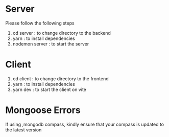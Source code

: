 
# Server
Please follow the following steps
1. cd server : to change directory to the backend
2.  yarn : to install dependencies
3. nodemon server : to start the server

# Client
1. cd client : to change directory to the frontend
2. yarn : to install dependencies
3. yarn dev : to start the client on vite

# Mongoose Errors
If using ,mongodb compass, kindly ensure that your compass is updated to the latest version